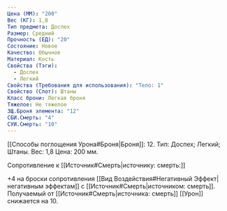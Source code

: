 ```yaml
---
Цена (ММ): "200"
Вес (КГ): 1,8
Тип предмета: Доспех
Размер: Средний
Прочность (ЕД): "20"
Состояние: Новое
Качество: Обычное
Материал: Кость
Свойства (Тэги):
  - Доспех
  - Легкий
Свойства (Требования для использования): "Тело: 1"
Свойство (Слот): Штаны
Класс брони: Легкая броня
Тяжелое: Не тяжелое
ЗЩ.Броня элемента: "12"
СБИ.Смерть: "4"
СУИ.Смерть: "10"
---
```

[[Способы поглощения Урона#Броня|Броня]]: 12. Тип: Доспех; Легкий; Штаны. Вес: 1,8 Цена: 200 мм. 

Сопротивление к [[Источник#Смерть|источнику: смерть:]] 

+4 на броски сопротивления [[Вид Воздействия#Негативный Эффект|негативным эффектам]] с [[Источник#Смерть|источником: смерть]].
Получаемый от [[Источник#Смерть|источника: смерть]] [[Урон]] снижается на 10. 

